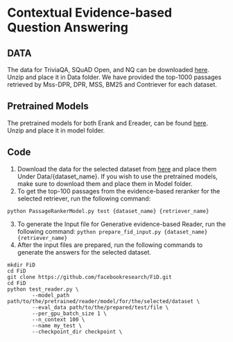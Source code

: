 # Contextual Evidence-based Question Answering
## DATA
The data for TriviaQA, SQuAD Open, and NQ can be downloaded [here](https://drive.google.com/drive/folders/18PgPdFA_34L6RdBeeZNT1E_r0JvE---0?usp=share_link). Unzip and place it in Data folder. We have provided the top-1000 passages retrieved by Mss-DPR, DPR, MSS, BM25 and Contriever for each dataset. 

## Pretrained Models
The pretrained models for both Erank and Ereader, can be found [here](https://drive.google.com/drive/folders/1j3FPAKciB89X-H-mgChgYcO5erATP5qs?usp=share_link). Unzip and place it in model folder.

## Code
1. Download the data for the selected dataset from [here](https://drive.google.com/drive/folders/18PgPdFA_34L6RdBeeZNT1E_r0JvE---0?usp=share_link) and place them Under Data/{dataset_name}. If you wish to use the pretrained models, make sure to download them and place them in Model folder.
2. To get the top-100 passages from the evidence-based reranker for the selected retriever, run the following command:
``` cd src/
python PassageRankerModel.py test {dataset_name} {retriever_name}
```
3. To generate the Input file for Generative evidence-based Reader, run the following command:
```python prepare_fid_input.py {dataset_name} {retriever_name}```
4. After the input files are prepared, run the following commands to generate the answers for the selected dataset.
```
mkdir FiD
cd FiD
git clone https://github.com/facebookresearch/FiD.git
cd FiD
python test_reader.py \
        --model_path path/to/the/pretrained/reader/model/for/the/selected/dataset \
        --eval_data path/to/the/prepared/test/file \
        --per_gpu_batch_size 1 \
        --n_context 100 \
        --name my_test \
        --checkpoint_dir checkpoint \
```
